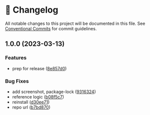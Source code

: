 <!-- markdownlint-disable --><!-- textlint-disable -->

# 📓 Changelog

All notable changes to this project will be documented in this file. See
[Conventional Commits](https://conventionalcommits.org) for commit guidelines.

## 1.0.0 (2023-03-13)

### Features

- prep for release ([8e857d0](https://github.com/SimeonGriggs/sanity-plugin-schema-visualizer/commit/8e857d0389f90dbf78cd68cf5422b9757d05336a))

### Bug Fixes

- add screenshot, package-lock ([9316324](https://github.com/SimeonGriggs/sanity-plugin-schema-visualizer/commit/93163248e23054d4d5ba8d21d514d9aac848c94e))
- reference logic ([b08f5c7](https://github.com/SimeonGriggs/sanity-plugin-schema-visualizer/commit/b08f5c70673c5dc583bddf535ddd72f432c26a80))
- reinstall ([d30ee71](https://github.com/SimeonGriggs/sanity-plugin-schema-visualizer/commit/d30ee71d19d191ee2bea811a344a86d4e6bb5b02))
- repo url ([b7bd870](https://github.com/SimeonGriggs/sanity-plugin-schema-visualizer/commit/b7bd8703d4e1a2270fee5592ee3b7c25da691696))
